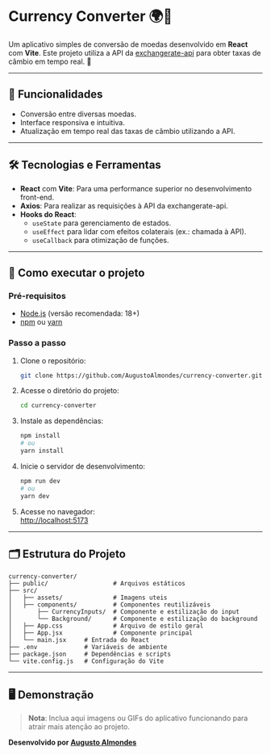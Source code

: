 # Currency Converter 🌍💱

Um aplicativo simples de conversão de moedas desenvolvido em **React** com **Vite**. Este projeto utiliza a API da [exchangerate-api](https://www.exchangerate-api.com/) para obter taxas de câmbio em tempo real. 🚀  

---

## 🎯 Funcionalidades  

- Conversão entre diversas moedas.  
- Interface responsiva e intuitiva.  
- Atualização em tempo real das taxas de câmbio utilizando a API.  

---

## 🛠️ Tecnologias e Ferramentas  

- **React** com **Vite**: Para uma performance superior no desenvolvimento front-end.  
- **Axios**: Para realizar as requisições à API da exchangerate-api.  
- **Hooks do React**:  
  - `useState` para gerenciamento de estados.  
  - `useEffect` para lidar com efeitos colaterais (ex.: chamada à API).  
  - `useCallback` para otimização de funções.  

---

## 🚀 Como executar o projeto  

### Pré-requisitos  

- [Node.js](https://nodejs.org/) (versão recomendada: 18+)  
- [npm](https://www.npmjs.com/) ou [yarn](https://yarnpkg.com/)  

### Passo a passo  

1. Clone o repositório:  
   ```bash
   git clone https://github.com/AugustoAlmondes/currency-converter.git
   ```  

2. Acesse o diretório do projeto:  
   ```bash
   cd currency-converter
   ```  

3. Instale as dependências:  
   ```bash
   npm install
   # ou
   yarn install
   ``` 

4. Inicie o servidor de desenvolvimento:  
   ```bash
   npm run dev
   # ou
   yarn dev
   ```  

5. Acesse no navegador:  
   [http://localhost:5173](http://localhost:5173)  

---

## 🗂️ Estrutura do Projeto  

```plaintext
currency-converter/
├── public/                  # Arquivos estáticos
├── src/
│   ├── assets/              # Imagens uteis
│   ├── components/          # Componentes reutilizáveis
│       ├── CurrencyInputs/  # Componente e estilização do input
│       └── Background/      # Componente e estilização do background
│   ├── App.css              # Arquivo de estilo geral
│   ├── App.jsx              # Componente principal
│   └── main.jsx     # Entrada do React
├── .env             # Variáveis de ambiente
├── package.json     # Dependências e scripts
└── vite.config.js   # Configuração do Vite
```  

---

## 🖥️ Demonstração  

> **Nota**: Inclua aqui imagens ou GIFs do aplicativo funcionando para atrair mais atenção ao projeto.  

**Desenvolvido por [Augusto Almondes](https://github.com/AugustoAlmondes)**  
```  
